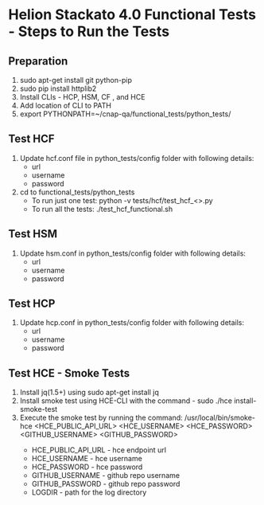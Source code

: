 # Helion Stackato 4.0 Functional Tests - Steps to Run the Tests 

## Preparation
1. sudo apt-get install git python-pip
2. sudo pip install httplib2
3. Install CLIs - HCP, HSM, CF , and HCE
4. Add location of CLI to PATH
5. export PYTHONPATH=~/cnap-qa/functional_tests/python_tests/ 


## Test HCF
1. Update hcf.conf file in python_tests/config folder with following details:
     * url
     * username
     * password
2.  cd to functional_tests/python_tests
    * To run just one test: python -v tests/hcf/test_hcf_<>.py
    * To run all the tests: ./test_hcf_functional.sh

## Test HSM
1. Update hsm.conf in python_tests/config folder with following details:
     * url 
     * username
     * password 
     

## Test HCP
1. Update hcp.conf in python_tests/config folder with following details:
     * url 
     * username
     * password 


## Test HCE - Smoke Tests
1. Install jq(1.5+) using sudo apt-get install jq
2. Install smoke test using HCE-CLI with the command - sudo ./hce install-smoke-test
3. Execute the smoke test by running the command:
   /usr/local/bin/smoke-hce  <HCE_PUBLIC_API_URL> <HCE_USERNAME> <HCE_PASSWORD> <GITHUB_USERNAME> <GITHUB_PASSWORD> <LOGDIR>
   * HCE_PUBLIC_API_URL - hce endpoint url
   * HCE_USERNAME       - hce username
   * HCE_PASSWORD       - hce password
   * GITHUB_USERNAME    - github repo username
   * GITHUB_PASSWORD    - github repo password
   * LOGDIR             - path for the log directory

